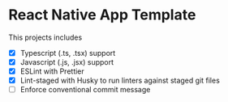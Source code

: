 # React Native App Template

This projects includes

- [x] Typescript (.ts, .tsx) support
- [x] Javascript (.js, .jsx) support
- [x] ESLint with Prettier
- [x] Lint-staged with Husky to run linters against staged git files
- [ ] Enforce conventional commit message
